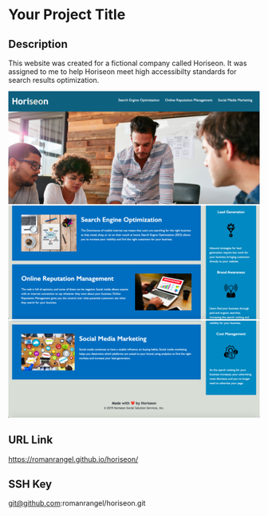 # Your Project Title

## Description 

This website was created for a fictional company called Horiseon. It was assigned to me to help Horiseon meet high accessibilty standards for search results optimization.

![screen shot](images/screenshot.png)
![screen shot](images/screenshot2.png)
![screen shot](images/screenshot3.png)

## URL Link

https://romanrangel.github.io/horiseon/

## SSH Key
git@github.com:romanrangel/horiseon.git